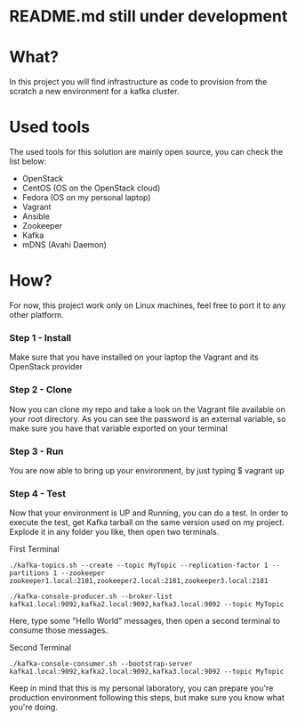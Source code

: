 # README.md still under development

# What?
In this project you will find infrastructure as code to provision from the scratch a new environment for a kafka cluster.

# Used tools
The used tools for this solution are mainly open source, you can check the list below:
* OpenStack
* CentOS (OS on the OpenStack cloud)
* Fedora (OS on my personal laptop)
* Vagrant
* Ansible
* Zookeeper
* Kafka
* mDNS (Avahi Daemon)

# How?
For now, this project work only on Linux machines, feel free to port it to any other platform.

### Step 1 - Install
Make sure that you have installed on your laptop the Vagrant and its OpenStack provider

### Step 2 - Clone
Now you can clone my repo and take a look on the Vagrant file available on your root directory. As you can see the password is an external variable, so make sure you have that variable exported on your terminal

### Step 3 - Run
You are now able to bring up your environment, by just typing $ vagrant up

### Step 4 - Test
Now that your environment is UP and Running, you can do a test.
In order to execute the test, get Kafka tarball on the same version used on my project. Explode it in any folder you like, then open two terminals.

First Terminal
```console
./kafka-topics.sh --create --topic MyTopic --replication-factor 1 --partitions 1 --zookeeper zookeeper1.local:2181,zookeeper2.local:2181,zookeeper3.local:2181  

./kafka-console-producer.sh --broker-list kafka1.local:9092,kafka2.local:9092,kafka3.local:9092 --topic MyTopic
```
Here, type some "Hello World" messages, then open a second terminal to consume those messages.

Second Terminal
```console
./kafka-console-consumer.sh --bootstrap-server kafka1.local:9092,kafka2.local:9092,kafka3.local:9092 --topic MyTopic
```

Keep in mind that this is my personal laboratory, you can prepare you're production environment following this steps, but make sure you know what you're doing.
